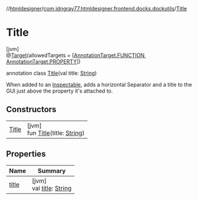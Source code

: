 //[htmldesigner](../../../index.md)/[com.jdngray77.htmldesigner.frontend.docks.dockutils](../index.md)/[Title](index.md)

# Title

[jvm]\
@[Target](https://kotlinlang.org/api/latest/jvm/stdlib/kotlin.annotation/-target/index.html)(allowedTargets = [[AnnotationTarget.FUNCTION](https://kotlinlang.org/api/latest/jvm/stdlib/kotlin.annotation/-annotation-target/-f-u-n-c-t-i-o-n/index.html), [AnnotationTarget.PROPERTY](https://kotlinlang.org/api/latest/jvm/stdlib/kotlin.annotation/-annotation-target/-p-r-o-p-e-r-t-y/index.html)])

annotation class [Title](index.md)(val title: [String](https://kotlinlang.org/api/latest/jvm/stdlib/kotlin/-string/index.html))

When added to an [Inspectable](../-inspectable/index.md), adds a horizontal Separator and a title to the GUI just above the property it's attached to.

## Constructors

| | |
|---|---|
| [Title](-title.md) | [jvm]<br>fun [Title](-title.md)(title: [String](https://kotlinlang.org/api/latest/jvm/stdlib/kotlin/-string/index.html)) |

## Properties

| Name | Summary |
|---|---|
| [title](title.md) | [jvm]<br>val [title](title.md): [String](https://kotlinlang.org/api/latest/jvm/stdlib/kotlin/-string/index.html) |
